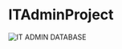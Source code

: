 # ITAdminProject

![IT ADMIN DATABASE](https://github.com/divyanshrampal28/ITAdminProject/assets/145643067/f1610c6e-5f4e-44ec-a3be-e74b053987cd)
